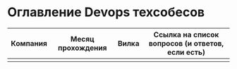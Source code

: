 # Оглавление Devops  техсобесов


| Компания | Месяц прохождения | Вилка | Ссылка на список вопросов (и ответов, если есть) |
| -------- | ----------------- | ----- | ------------------------------------------------ |
|          |                   |       |                                                  |

